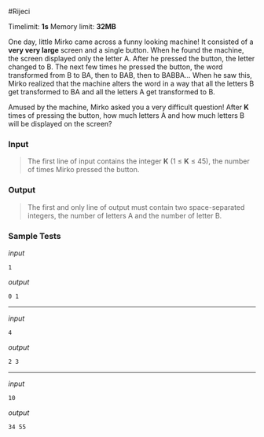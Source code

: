 #Rijeci

Timelimit: **1s** Memory limit: **32MB**

One day, little Mirko came across a funny looking machine! It consisted
of a **very very large** screen and a single button. When he found the
machine, the screen displayed only the letter A. After he pressed the
button, the letter changed to B. The next few times he pressed the
button, the word transformed from B to BA, then to BAB, then to BABBA...
When he saw this, Mirko realized that the machine alters the word in a
way that all the letters B get transformed to BA and all the letters A
get transformed to B.

Amused by the machine, Mirko asked you a very difficult question! After
**K** times of pressing the button, how much letters A and how much
letters B will be displayed on the screen?

### Input
> The first line of input contains the integer **K** (1 ≤ **K** ≤ 45), the
> number of times Mirko pressed the button.

### Output
> The first and only line of output must contain two space-separated
> integers, the number of letters A and the number of letter B.

### Sample Tests
_input_

```
1
```

_output_
```
0 1
```

---


_input_

```
4
```

_output_
```
2 3
```

  ---


_input_

```
10
```

_output_
```
34 55
```